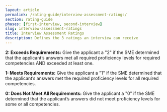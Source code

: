 ```yaml
---
layout: article
permalink: /rating-guide/interview-assessment-ratings/
section: rating-guide
phases: [first-interview, second-interview]
slug: interview-assessment-ratings
title: Interview Assessment Ratings
description: Defines the 3 ratings an interview can receive
---
```


**2: Exceeds Requirements:** Give the applicant a "2" if the SME determined that the applicant’s answers met all required proficiency levels for required competencies AND exceeded at least one.

**1: Meets Requirements:** Give the applicant a "1" if the SME determined that the applicant’s answers met the required proficiency levels for all required competencies.

**0: Does Not Meet All Requirements:** Give the applicant a "0" if the SME determined that the applicant’s answers did not meet proficiency levels for some or all competencies.
